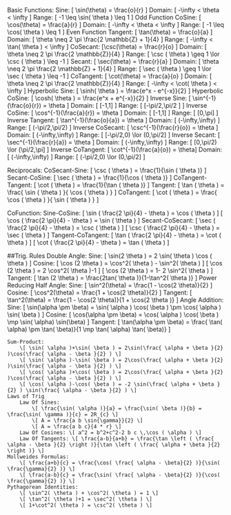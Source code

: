 
Basic Functions: 
	Sine: \[ \sin(\theta) = \frac{o}{r} \]
		Domain: \[ -\infty < \theta < \infty \]
		Range: \[ -1 \leq \sin( \theta ) \leq 1 \]
		Odd Function
	CoSine: \[ \cos(\theta) = \frac{a}{r} \]
		Domain: \[ -\infty < \theta < \infty \]
		Range: \[ -1 \leq \cos( \theta ) \leq 1 \]
		Even Function
	Tangent: \[ \tan(\theta) = \frac{o}{a} \]
		Domain: \[ \theta \neq 2 \pi \frac{2 \mathbb{Z} + 1}{4} \]
		Range: \[ -\infty < \tan( \theta ) < \infty \]
	CoSecant: \[\csc(\theta) = \frac{r}{o} \]
		Domain: \[ \theta \neq 2 \pi \frac{2 \mathbb{Z}}{4} \]
		Range: \[ \csc ( \theta ) \geq 1 \lor \csc ( \theta ) \leq -1 \]
	Secant: \[ \sec(\theta) = \frac{r}{a} \]
		Domain: \[ \theta \neq 2 \pi \frac{2 \mathbb{Z} + 1}{4} \]
		Range: \[ \sec ( \theta ) \geq 1 \lor \sec ( \theta ) \leq -1 \]
	CoTangent: \[ \cot(\theta) = \frac{a}{o} \]
		Domain: \[ \theta \neq 2 \pi \frac{2 \mathbb{Z}}{4} \]
		Range: \[ -\infty < \cot( \theta ) < \infty \]
	Hyperbolic Sine: \[ \sinh( \theta ) = \frac{e^x - e^{-x}}{2} \]
	Hyperbolic CoSine: \[ \cosh( \theta ) = \frac{e^x + e^{-x}}{2} \]
	Inverse Sine: \[ \sin^{-1}(\frac{o}{r}) = \theta \]
		Domain: \[ [-1,1] \]
		Range: \[ [-\pi/2,\pi/2 ] \]
	Inverse CoSine: \[ \cos^{-1}(\frac{a}{r}) = \theta \]
		Domain: \[ [-1,1] \]
		Range: \[ [0,\pi] \]
	Inverse Tangent: \[ \tan^{-1}(\frac{o}{a}) = \theta \]
		Domain: \[ (-\infty,\infty) \]
		Range: \[ (-\pi/2,\pi/2) \]
	Inverse CoSecant: \[ \csc^{-1}(\frac{r}{o}) = \theta \]
		Domain: \[ (-\infty,\infty) \]
		Range: \[ [-\pi/2,0) \lor (0,\pi/2] \]
	Inverse Secant: \[ \sec^{-1}(\frac{r}{a}) = \theta \]
		Domain: \[ (-\infty,\infty) \]
		Range: \[ [0,\pi/2) \lor (\pi/2,\pi] \]
	Inverse CoTangent: \[ \cot^{-1}(\frac{a}{o}) = \theta\]
		Domain: \[ (-\infty,\infty) \]
		Range: \[ (-\pi/2,0) \lor (0,\pi/2] \]

Reciprocals: 
	CoSecant-Sine: \[ \csc ( \theta ) = \frac{1}{\sin ( \theta )} \]
	Secant-CoSine: \[ \sec ( \theta ) = \frac{1}{\cos ( \theta )} \]
	CoTangent-Tangent: \[ \cot ( \theta ) = \frac{1}{\tan ( \theta )} \]
	Tangent: \[ \tan ( \theta ) = \frac{ \sin ( \theta ) }{ \cos ( \theta ) } \]
	CoTangent: \[ \cot ( \theta ) = \frac{ \cos ( \theta ) }{ \sin ( \theta ) } \]

CoFunction: 
	Sine-CoSine: 
		\[ \sin ( \frac{2 \pi}{4} - \theta ) = \cos ( \theta ) \]
		\[ \cos ( \frac{2 \pi}{4} - \theta ) = \sin ( \theta ) \]
	Secant-CoSecant: 
		\[ \sec ( \frac{2 \pi}{4} - \theta ) = \csc ( \theta ) \]
		\[ \csc ( \frac{2 \pi}{4} - \theta ) = \sec ( \theta ) \]
	Tangent-CoTangent: 
		\[ \tan ( \frac{2 \pi}{4} - \theta ) = \cot ( \theta ) \]
		\[ \cot ( \frac{2 \pi}{4} - \theta ) = \tan ( \theta ) \]

##Trig. Rules
	Double Angle: 
		Sine: \[ \sin(2 \theta ) = 2 \sin( \theta ) \cos ( \theta ) \]
		Cosine: 
			\[ \cos (2 \theta ) = \cos^2( \theta ) - \sin^2( \theta ) \]
			\[ \cos (2 \theta ) = 2 \cos^2( \theta )-1 \]
			\[ \cos (2 \theta ) =  1- 2 \sin^2( \theta ) \]
		Tangent: \[ \tan (2 \theta ) = \frac{2tan( \theta )}{1-\tan^2( \theta )} \]
	Power Reducing Half Angle: 
		Sine: \[ \sin^2(\theta) = \frac{1 - \cos(2 \theta)}{2} \]
		Cosine: \[ \cos^2(\theta) = \frac{1 + \cos(2 \theta)}{2} \]
		Tangent: \[ \tan^2(\theta) = \frac{1 - \cos(2 \theta)}{1 + \cos(2 \theta )} \]
	Angle Addition: 
		Sine: \[ \sin(\alpha \pm \beta) = \sin( \alpha ) \cos( \beta ) \pm \cos( \alpha ) \sin( \beta ) \]
		Cosine: \[ \cos(\alpha \pm \beta) = \cos( \alpha ) \cos( \beta ) \mp \sin( \alpha) \sin(\beta) \]
		Tangent: \[ \tan(\alpha \pm \beta) = \frac{ \tan( \alpha) \pm \tan( \beta)}{1 \mp \tan( \alpha) \tan( \beta)} \]

	Sum-Product: 
		\[ \sin( \alpha )+\sin( \beta ) = 2\sin(\frac{ \alpha + \beta }{2} )\cos(\frac{ \alpha - \beta }{2} ) \]
		\[ \sin( \alpha )-\sin( \beta ) = 2\cos(\frac{ \alpha + \beta }{2} )\sin(\frac{ \alpha - \beta }{2} ) \]
		\[ \cos( \alpha )+\cos( \beta ) = 2\cos(\frac{ \alpha + \beta }{2} )\cos(\frac{ \alpha - \beta }{2} ) \]
		\[ \cos( \alpha )-\cos( \beta ) = -2 \sin(\frac{ \alpha + \beta }{2} ) \sin(\frac{ \alpha - \beta }{2} ) \]
	Laws of Trig
		Law Of Sines: 
			\[ \frac{\sin( \alpha )}{a} = \frac{\sin( \beta )}{b} = \frac{\sin( \gamma )}{c} = 2R_{c} \]
			\[ A = \frac{a b \sin{\gamma}}{2} \]
			\[ A = \frac{a b c}{4 * r} \]
		Law Of Cosines: \[ a^2 = b^2+c^2-2 b c \,\cos ( \alpha ) \]
		Law Of Tangents: \[ \frac{a-b}{a+b} = \frac{\tan \left ( \frac{ \alpha - \beta }{2} \right )}{\tan \left ( \frac{ \alpha + \beta }{2} \right )} \]
	Mollweides Formulas: 
		\[ \frac{a+b}{c} = \frac{\cos( \frac{ \alpha - \beta}{2} )}{\sin( \frac{\gamma}{2} )} \]
		\[ \frac{a-b}{c} = \frac{\sin( \frac{ \alpha - \beta}{2} )}{\cos( \frac{\gamma}{2} )} \]
	Pythagorean Identities: 
		\[ \sin^2( \theta ) + \cos^2( \theta ) = 1 \]
		\[ \tan^2( \theta )+1 = \sec^2( \theta ) \]
		\[ 1+\cot^2( \theta ) = \csc^2( \theta ) \]
